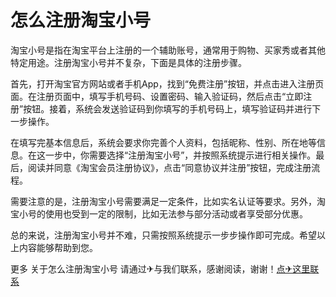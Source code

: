# 怎么注册淘宝小号

淘宝小号是指在淘宝平台上注册的一个辅助账号，通常用于购物、买家秀或者其他特定用途。注册淘宝小号并不复杂，下面是具体的注册步骤。

首先，打开淘宝官方网站或者手机App，找到“免费注册”按钮，并点击进入注册页面。在注册页面中，填写手机号码、设置密码、输入验证码，然后点击“立即注册”按钮。接着，系统会发送验证码到你填写的手机号码上，填写验证码并进行下一步操作。

在填写完基本信息后，系统会要求你完善个人资料，包括昵称、性别、所在地等信息。在这一步中，你需要选择“注册淘宝小号”，并按照系统提示进行相关操作。最后，阅读并同意《淘宝会员注册协议》，点击“同意协议并注册”按钮，完成注册流程。

需要注意的是，注册淘宝小号需要满足一定条件，比如实名认证等要求。另外，淘宝小号的使用也受到一定的限制，比如无法参与部分活动或者享受部分优惠。

总的来说，注册淘宝小号并不难，只需按照系统提示一步步操作即可完成。希望以上内容能够帮助到您。

更多 关于怎么注册淘宝小号 请通过✈与我们联系，感谢阅读，谢谢！[点✈这里联系](https://d.k02.cc)